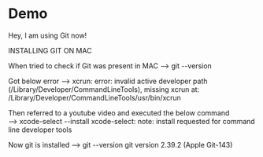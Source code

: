 # Demo

Hey, I am using Git now!

INSTALLING GIT ON MAC 

When tried to check if Git was present in MAC 
--> git --version 

Got below error 
--> xcrun: error: invalid active developer path (/Library/Developer/CommandLineTools), missing xcrun at: /Library/Developer/CommandLineTools/usr/bin/xcrun

Then referred to a youtube video and executed the below command  
--> xcode-select --install
xcode-select: note: install requested for command line developer tools

Now git is installed 
--> git --version
git version 2.39.2 (Apple Git-143)
